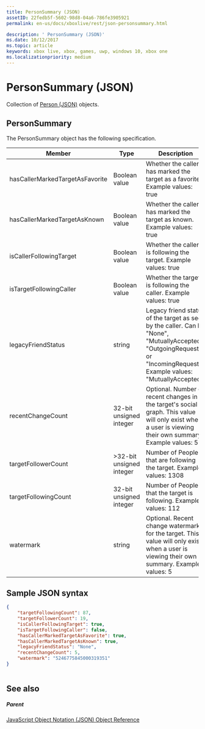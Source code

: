 ```yaml
---
title: PersonSummary (JSON)
assetID: 22fedb5f-5602-98d8-04a6-786fe3905921
permalink: en-us/docs/xboxlive/rest/json-personsummary.html

description: ' PersonSummary (JSON)'
ms.date: 10/12/2017
ms.topic: article
keywords: xbox live, xbox, games, uwp, windows 10, xbox one
ms.localizationpriority: medium
---
```

# PersonSummary (JSON)
Collection of [Person (JSON)](json-person.md) objects. 
<a id="ID4ER"></a>

 
## PersonSummary
 
The PersonSummary object has the following specification.
 
| Member| Type| Description| 
| --- | --- | --- | 
| hasCallerMarkedTargetAsFavorite| Boolean value| Whether the caller has marked the target as a favorite. Example values: true| 
| hasCallerMarkedTargetAsKnown| Boolean value| Whether the caller has marked the target as known. Example values: true| 
| isCallerFollowingTarget| Boolean value| Whether the caller is following the target. Example values: true| 
| isTargetFollowingCaller| Boolean value| Whether the target is following the caller. Example values: true| 
| legacyFriendStatus| string| Legacy friend status of the target as seen by the caller. Can be "None", "MutuallyAccepted", "OutgoingRequest", or "IncomingRequest". Example values: "MutuallyAccepted"| 
| recentChangeCount| 32-bit unsigned integer| Optional. Number of recent changes in the target's social graph. This value will only exist when a user is viewing their own summary. Example values: 5| 
| targetFollowerCount| >32-bit unsigned integer| Number of People that are following the target. Example values: 1308| 
| targetFollowingCount| 32-bit unsigned integer| Number of People that the target is following. Example values: 112| 
| watermark| string| Optional. Recent change watermark for the target. This value will only exist when a user is viewing their own summary. Example values: 5| 
  
<a id="ID4E4D"></a>

 
## Sample JSON syntax
 

```json
{
    "targetFollowingCount": 87,
    "targetFollowerCount": 19,
    "isCallerFollowingTarget": true,
    "isTargetFollowingCaller": false,
    "hasCallerMarkedTargetAsFavorite": true,
    "hasCallerMarkedTargetAsKnown": true,
    "legacyFriendStatus": "None",
    "recentChangeCount": 5,
    "watermark": "5246775845000319351"
}
    
```

  
<a id="ID4EGE"></a>

 
## See also
 
<a id="ID4EIE"></a>

 
##### Parent 

[JavaScript Object Notation (JSON) Object Reference](atoc-xboxlivews-reference-json.md)

   